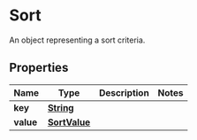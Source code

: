 

# Sort

An object representing a sort criteria. 

## Properties

| Name | Type | Description | Notes |
|------------ | ------------- | ------------- | -------------|
|**key** | [**String**](String.md) |  |  |
|**value** | [**SortValue**](SortValue.md) |  |  |



